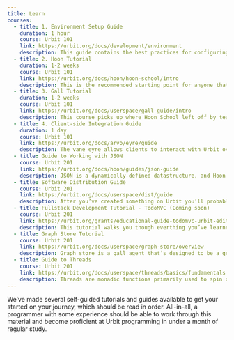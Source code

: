 ```yaml
---
title: Learn
courses:
  - title: 1. Environment Setup Guide
    duration: 1 hour
    course: Urbit 101
    link: https://urbit.org/docs/development/environment
    description: This guide contains the best practices for configuring your environment for Urbit development, like setting up your text editor and working with “fakeships”. This guide also serves as a reference for environment-related issues.
  - title: 2. Hoon Tutorial
    duration: 1-2 weeks
    course: Urbit 101
    link: https://urbit.org/docs/hoon/hoon-school/intro
    description: This is the recommended starting point for anyone that wants to learn full stack Urbit development. It walks you through the Hoon programming language, generators, and the basics of Urbit programming.
  - title: 3. Gall Tutorial
    duration: 1-2 weeks
    course: Urbit 101
    link: https://urbit.org/docs/userspace/gall-guide/intro
    description: This course picks up where Hoon School left off by teaching you how to use the language to build a real-world application using a gall agent. This covers the entirety of the gall API, best practices for developing agents over time, and exercises to push your knowledge.
  - title: 4. Client-side Integration Guide
    duration: 1 day
    course: Urbit 101
    link: https://urbit.org/docs/arvo/eyre/guide
    description: The vane eyre allows clients to interact with Urbit over an HTTP interface. Urbit’s architecture is organized around command query responsibility segregation (CQRS), which makes heavy use of pub/sub patterns. Working with this API is different than more typical request/response architecture, and this guide gives you a comprehensive overview of how to do so.
  - title: Guide to Working with JSON
    course: Urbit 201
    link: https://urbit.org/docs/hoon/guides/json-guide
    description: JSON is a dynamically-defined datastructure, and Hoon is a statically-typed language, which means that the two don’t play together really well. This guide gives a comprehensive overview of how to parse and serialize JSON from Hoon.
  - title: Software Distribution Guide
    course: Urbit 201
    link: https://urbit.org/docs/userspace/dist/guide
    description: After you’ve created something on Urbit you’ll probably want to share it with other people. This guide walks you through the mechanisms for distributing software over the network.
  - title: Fullstack Development Tutorial - TodoMVC (Coming soon)
    course: Urbit 201
    link: https://urbit.org/grants/educational-guide-todomvc-urbit-edition
    description: This tutorial walks you though everthing you’ve learned to date -- writing a gall agent in Hoon from scratch, adapting the classic TodoMVC frontend to interface with that gall agent, and then package up the entire application for distribution over the network.
  - title: Graph Store Tutorial
    course: Urbit 201
    link: https://urbit.org/docs/userspace/graph-store/overview
    description: Graph store is a gall agent that’s designed to be a general-purpose database for storing graph-like data. Comprising the bulk of the backend for Tlon’s Landscape applciation, it’s battle tested and optimized for real-world use. This guide walks you through its architecture and implementation, and then shows you how to use it as a data store for your own application.
  - title: Guide to Threads
    course: Urbit 201
    link: https://urbit.org/docs/userspace/threads/basics/fundamentals
    description: Threads are monadic functions primarily used to spin out complex IO operations from Gall agents. If you're writing an app that must make a series of external API calls where the next call depends on the result of the last, threads are the proper solution. This guide walks through the basics of writing threads, and the Gall section beneath it demonstrates how to work with threads from Gall agents.
---
```


We’ve made several self-guided tutorials and guides available to get your started on your journey, which should be read in order. All-in-all, a programmer with some experience should be able to work through this material and become proficient at Urbit programming in under a month of regular study.
